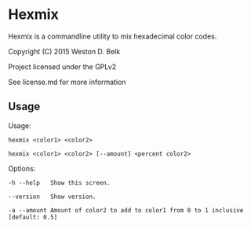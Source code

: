 Hexmix
======

Hexmix is a commandline utility to mix hexadecimal color codes.

Copyright (C) 2015 Weston D. Belk

Project licensed under the GPLv2

See license.md for more information



Usage
-----
Usage:

    hexmix <color1> <color2>

    hexmix <color1> <color2> [--amount] <percent color2>


Options:

    -h --help   Show this screen.

    --version   Show version.

    -a --amount Amount of color2 to add to color1 from 0 to 1 inclusive [default: 0.5]